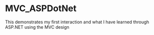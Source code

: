 # MVC_ASPDotNet
This demonstrates my first interaction and what I have learned through ASP.NET using the MVC design

